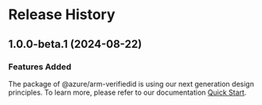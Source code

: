 # Release History
    
## 1.0.0-beta.1 (2024-08-22)

### Features Added

The package of @azure/arm-verifiedid is using our next generation design principles. To learn more, please refer to our documentation [Quick Start](https://aka.ms/azsdk/js/mgmt/quickstart).

